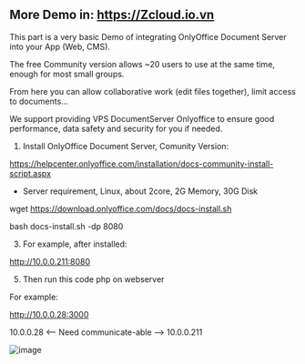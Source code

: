 More Demo in: https://Zcloud.io.vn
--------------------------------------------

This part is a very basic Demo of integrating OnlyOffice Document Server into your App (Web, CMS).

The free Community version allows ~20 users to use at the same time, enough for most small groups.

From here you can allow collaborative work (edit files together), limit access to documents...

We support providing VPS DocumentServer Onlyoffice to ensure good performance, data safety and security for you if needed.


1. Install OnlyOffice Document Server, Comunity Version:
   
https://helpcenter.onlyoffice.com/installation/docs-community-install-script.aspx

- Server requirement, Linux, about 2core, 2G Memory, 30G Disk

wget https://download.onlyoffice.com/docs/docs-install.sh

bash docs-install.sh -dp 8080

3. For example, after installed:
   
http://10.0.0.211:8080

5. Then run this code php on webserver
   
For example:

http://10.0.0.28:3000

10.0.0.28 <-- Need communicate-able --> 10.0.0.211

![image](https://github.com/user-attachments/assets/c726c34c-5040-439d-9c46-971d3f65345c)

